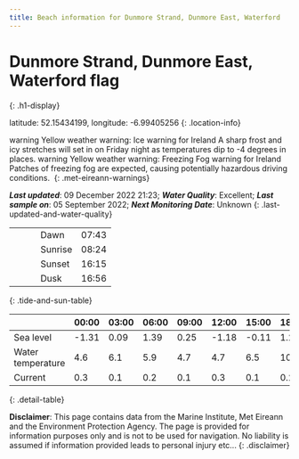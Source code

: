 ```yaml
---
title: Beach information for Dunmore Strand, Dunmore East, Waterford
---
```

# Dunmore Strand, Dunmore East, Waterford <span class="material-icons blue-flag" alt="This a Blue Flag beach">flag</span>
{: .h1-display}

latitude: 52.15434199, longitude: -6.99405256
{: .location-info}

<span class="material-icons yellow-warning">warning</span>&nbsp;Yellow weather warning: Ice warning for Ireland A sharp frost and icy stretches will set in on Friday night as temperatures dip to -4 degrees in places.&nbsp;<span class="material-icons yellow-warning">warning</span>&nbsp;Yellow weather warning: Freezing Fog warning for Ireland Patches of freezing fog are expected, causing potentially hazardous driving conditions.&nbsp;
{: .met-eireann-warnings}

___Last updated___: 09 December 2022 21:23; ___Water Quality___: Excellent;
___Last sample on___: 05 September 2022; ___Next Monitoring Date___: Unknown
{: .last-updated-and-water-quality}

|   |   |   |   |   |
|---|---|---|---|---|
|   |   |   | Dawn  | 07:43 |
|   |   |   | Sunrise  | 08:24 |
|   |   |   | Sunset  | 16:15 |
|   |   |   | Dusk  | 16:56 |
{: .tide-and-sun-table}

<div></div>

| | 00:00 | 03:00 | 06:00 | 09:00 | 12:00 | 15:00 | 18:00 | 21:00 |
|---|---|---|---|---|---|---|---|---|
| Sea level | -1.31 | 0.09 | 1.39 | 0.25| -1.18 | -0.11 | 1.25 | 0.27 |
| Water temperature | 4.6 | 6.1 | 5.9 | 4.7 | 4.7 | 6.5 | 10.6 | 10.9 |
| Current | 0.3 | 0.1 | 0.2 | 0.1 | 0.3| 0.1 | 0.2 | 0.2 |
{: .detail-table}

__Disclaimer__: This page contains data from the Marine Institute,
Met Eireann and the Environment Protection Agency. The page is provided for
information purposes only and is not to be used for navigation. No liability
is assumed if information provided leads to personal injury etc...
{: .disclaimer}